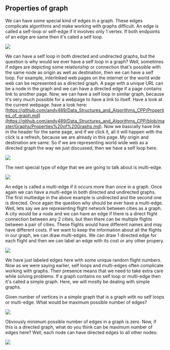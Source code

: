 ## Properties of graph

We can have some special kind of edges in a graph. These edges complicate algorithms and make working with graphs difficult. An edge is called a self-loop or self-edge if it involves only 1 vertex. If both endpoints of an edge are same then it's caled a self loop. 

![](https://i.ibb.co/XWnn4f4/POG1.png)

We can have a self loop in both directed and undirected graphs, but the question is why would we ever have a self loop in a graph? Well, sometimes if edges are depicting some relationship or connection that's possible with the same node as origin as well as destination, then we can have a self loop. For example, interlinked web pages on the internet or the world wide web can be represented as a directed graph. A page with a unique URL can be a node in the graph and we can have a directed edge if a page contains link to another page. Now, we can have a self loop in similar graph, because it's very much possible for a webpage to have a link to itself. Have a look at the current webpage. have a look here: [https://github.com/andy489/Data_Structures_and_Algorithms_CPP/Properties_of_graph.md](https://github.com/andy489/Data_Structures_and_Algorithms_CPP/blob/master/Graphs/Properties%20of%20Graphs.md). Now we basically have link in the header for the same page, and if we click it, all it will happen with the click is a refresh, because we are already in this page. My origin and destination are same. So if we are representing world wide web as a directed graph the way we just discussed, then we have a self loop here.

![](https://i.ibb.co/jH0DBZv/POG2.png)

The next special type of edge that we are going to talk about is multi-edge.

![](https://i.ibb.co/9GWdg5q/POG3.png)

An edge is called a multi-edge if it occurs more than once in a graph. Once again we can have a multi-edge in both directed and undirected graphs. The first multiedge in the above example is undirected and the second one is directed. Once again the question why should be ever have a multi-edge. Well, lets say we are representing flight network between cities as a graph. A city would be a node and we can have an edge if there is a direct flight connection between any 2 cities, but then there can be multiple flights between a pair of cities. These flights would have different names and may have different costs. If we want to keep the information about all the flights in our graph, we can draw multi-edges. We can draw 1 directed edge for each flight and then we can label an edge with its cost or any other propery. 

![](https://i.ibb.co/GdKCJMj/POG5.png)

We have just labeled edges here with some unique random flight numbers. Now as we were saying earlier, self loops and multi-edges often complicate working with graphs. Their presence means that we need to take extra care while solving problems. If a graph contains no self loop or multi-edge then it's called a simple graph. Here, we will mostly be dealing with simple graphs. 

Given number of vertices in a simple graph that is a graph with no self loops or multi-edge. What would be maximum possible number of edges? 

![](https://i.ibb.co/kS4tgVv/POG6.png)

Obviously minimum possible number of edges in a graph is zero. Now, if this is a directed graph, what do you think can be maximum number of edges here? Well, each node can have directed edges to all other nodes:

![](https://i.ibb.co/fQDVMGp/POG7.png)
